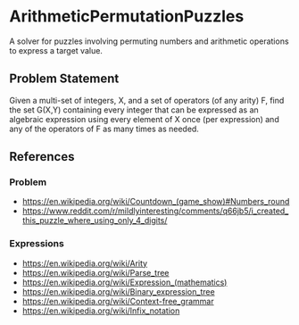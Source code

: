 # ArithmeticPermutationPuzzles
A solver for puzzles involving permuting numbers and arithmetic operations to express a target value.

## Problem Statement
Given a multi-set of integers, X, and a set of operators (of any arity) F, find the set G(X,Y) containing every integer that can be expressed as an algebraic expression using every element of X once (per expression) and any of the operators of F as many times as needed.

## References
### Problem
- https://en.wikipedia.org/wiki/Countdown_(game_show)#Numbers_round
- https://www.reddit.com/r/mildlyinteresting/comments/q66jb5/i_created_this_puzzle_where_using_only_4_digits/
### Expressions
- https://en.wikipedia.org/wiki/Arity
- https://en.wikipedia.org/wiki/Parse_tree
- https://en.wikipedia.org/wiki/Expression_(mathematics)
- https://en.wikipedia.org/wiki/Binary_expression_tree
- https://en.wikipedia.org/wiki/Context-free_grammar
- https://en.wikipedia.org/wiki/Infix_notation
